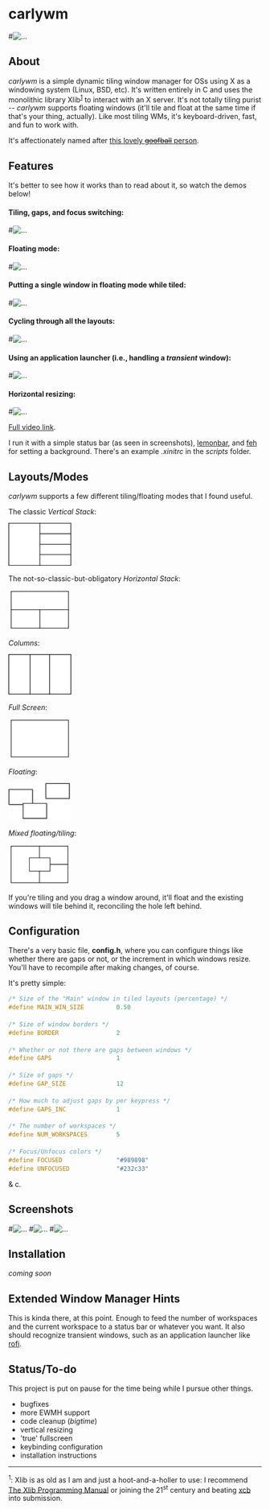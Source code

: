 # carlywm

#![...](https://github.com/patjm1992/carlywm/blob/master/screenshots/wm.jpg)

About
-----

*carlywm* is a simple dynamic tiling window manager for OSs using X as a windowing system (Linux, BSD, etc). It's written entirely in C and uses the monolithic library Xlib<sup>[1](#footy)</sup> to interact with an X server. It's not totally tiling purist -- *carlywm* supports floating windows (it'll tile and float at the same time if that's your thing, actually). Like most tiling WMs, it's keyboard-driven, fast, and fun to work with.

It's affectionately named after [this lovely ~~goofball~~ person](http://www.imdb.com/name/nm4379768/).

Features
--------

 It's better to see how it works than to read about it, so watch the demos below!

<!-- <a href="http://www.youtube.com/watch?feature=player_embedded&v=ZxCnU6D8TNo
" target="_blank"><img src="http://img.youtube.com/vi/ZxCnU6D8TNo/0.jpg"
alt="IMAGE ALT TEXT HERE" width="240" height="180" border="10" /></a> -->

#### Tiling, gaps, and focus switching:

#![...](https://github.com/patjm1992/carlywm/blob/master/other/1.gif)

#### Floating mode:

#![...](https://github.com/patjm1992/carlywm/blob/master/other/3.gif)

#### Putting a single window in floating mode while tiled:

#![...](https://github.com/patjm1992/carlywm/blob/master/other/2.gif)

#### Cycling through all the layouts:

#![...](https://github.com/patjm1992/carlywm/blob/master/other/4.gif)

#### Using an application launcher (i.e., handling a *transient* window):

#![...](https://github.com/patjm1992/carlywm/blob/master/other/5.gif)

#### Horizontal resizing:

#![...](https://github.com/patjm1992/carlywm/blob/master/other/6.gif)


[Full video link](http://www.youtube.com/watch?feature=player_embedded&v=ZxCnU6D8TNo).

<!-- [![...](http://share.gifyoutube.com/KzB6Gb.gif)](https://www.youtube.com/watch?v=ek1j272iAmc) -->

I run it with a simple status bar (as seen in screenshots), [lemonbar](https://github.com/LemonBoy/bar), and [feh](https://github.com/derf/feh) for setting a background. There's an example *.xinitrc* in the *scripts* folder.

Layouts/Modes
-----

*carlywm* supports a few different tiling/floating modes that I found useful.

The classic *Vertical Stack*:

<img src="other/masterstack.png" alt="Graphic of the vertical stack layout" width="125">

The not-so-classic-but-obligatory *Horizontal Stack*:

<img src="other/hstack.png" alt="Graphic of the horizontal stack layout" width="125">

*Columns*:

<img src="other/cols.png" alt="Graphic of the columns layout" width="125">

*Full Screen*:

<img src="other/full.png" alt="Graphic of the fullscreen layout" width="125">

*Floating*:

<img src="other/floatingdrop.png" alt="Graphic of the floating mode" width="125">

*Mixed floating/tiling*:

<img src="other/mixed.png" alt="Graphic of the mixed floating/tiling mode thing" width="125">

If you're tiling and you drag a window around, it'll float and the existing windows will tile behind it, reconciling the hole left behind.

Configuration
-------------

There's a very basic file, **config.h**, where you can configure things like whether there are gaps or not, or the increment in which windows resize. You'll have to recompile after making changes, of course.

It's pretty simple:

```C
/* Size of the "Main" window in tiled layouts (percentage) */
#define MAIN_WIN_SIZE         0.50

/* Size of window borders */
#define BORDER                2

/* Whether or not there are gaps between windows */
#define GAPS                  1

/* Size of gaps */
#define GAP_SIZE              12

/* How much to adjust gaps by per keypress */
#define GAPS_INC              1

/* The number of workspaces */
#define NUM_WORKSPACES        5

/* Focus/Unfocus colors */
#define FOCUSED               "#989898"
#define UNFOCUSED             "#232c33"
```

& c.


Screenshots
-----------

#![...](https://github.com/patjm1992/carlywm/blob/master/screenshots/s11.png)
#![...](https://github.com/patjm1992/carlywm/blob/master/screenshots/s8.png)
#![...](https://github.com/patjm1992/carlywm/blob/master/screenshots/s4.png)

Installation
------------

*coming soon*

Extended Window Manager Hints
-----------------------------

This is kinda there, at this point. Enough to feed the number of workspaces and the current workspace to a status bar or whatever you want. It also should recognize transient windows, such as an application launcher like [rofi](https://github.com/DaveDavenport/rofi).

Status/To-do
------------

This project is put on pause for the time being while I pursue other things.

+ bugfixes
+ more EWMH support
+ code cleanup (*bigtime*)
+ vertical resizing
+ 'true' fullscreen
+ keybinding configuration
+ installation instructions

<hr>

<a name="footy"><sup>1</sup></a>: Xlib is as old as I am and just a hoot-and-a-holler to use: I recommend [The Xlib Programming Manual](https://tronche.com/gui/x/xlib/) or joining the 21<sup>st</sup> century and beating [xcb](https://xcb.freedesktop.org/) into submission.